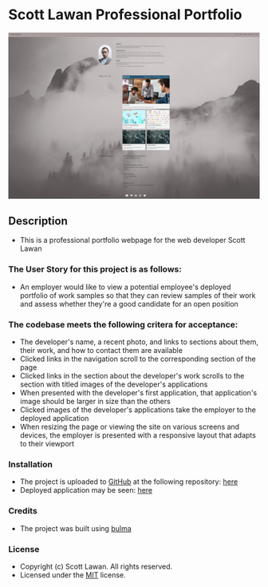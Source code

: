 # Scott Lawan Professional Portfolio

![alt text](assets/images/screenshot.png)

## Description

- This is a professional portfolio webpage for the web developer Scott Lawan

### The User Story for this project is as follows:
- An employer would like to view a potential employee's deployed portfolio of work samples so that they can review samples of their work and assess whether they're a good candidate for an open position

### The codebase meets the following critera for acceptance:

- The developer's name, a recent photo, and links to sections about them, their work, and how to contact them are available
- Clicked links in the navigation scroll to the corresponding section of the page
- Clicked links in the section about the developer's work scrolls to the section with titled images of the developer's applications
- When presented with the developer's first application, that application's image should be larger in size than the others
- Clicked images of the developer's applications take the employer to the deployed application
- When resizing the page or viewing the site on various screens and devices, the employer is presented with a responsive layout that adapts to their viewport

### Installation
- The project is uploaded to [GitHub](https://github.com/) at the following repository: [here](https://github.com/sourslaw/02_Professional_Portfolio)
- Deployed application may be seen: [here](https://sourslaw.github.io/02_Professional_Portfolio/)

### Credits
- The project was built using [bulma](https://bulma.io/)

### License
- Copyright (c) Scott Lawan. All rights reserved.
- Licensed under the [MIT](https://opensource.org/licenses/mit-license.php) license.